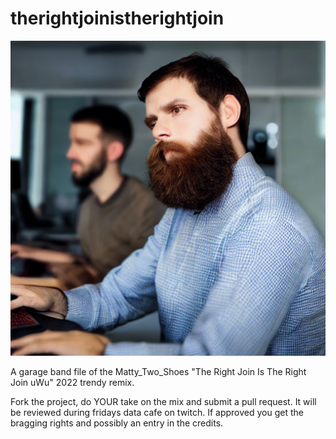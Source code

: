 # therightjoinistherightjoin

![young, handsome white male with a beard staring at the camera as he codes SQL](https://raw.githubusercontent.com/jwoeste/therightjoinistherightjoin/main/young%20handsome%20male.png)

A garage band file of the Matty_Two_Shoes "The Right Join Is The Right Join uWu" 2022 trendy remix.


Fork the project, do YOUR take on the mix and submit a pull request. It will be reviewed during fridays data cafe on twitch. If approved you get the bragging rights and possibly an entry in the credits.


